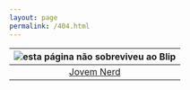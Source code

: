 ```yaml
---
layout: page
permalink: /404.html
---
```


| ![esta página não sobreviveu ao Blip](https://itxesco.github.io/assets/figuras/404.png "Página não encontrada") |
|:--:|
| [Jovem Nerd](https://www.jovemnerd.com.br) |
